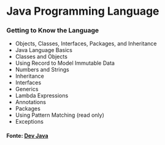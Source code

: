 # Java Programming Language

### Getting to Know the Language

- Objects, Classes, Interfaces, Packages, and Inheritance
- Java Language Basics
- Classes and Objects
- Using Record to Model Immutable Data
- Numbers and Strings
- Inheritance
- Interfaces
- Generics
- Lambda Expressions
- Annotations
- Packages
- Using Pattern Matching (read only)
- Exceptions

#### Fonte: [Dev Java](https://dev.java/learn/)

